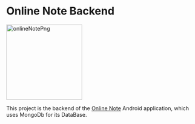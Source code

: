 # Online Note Backend
<img width="200" height="200" alt="onlineNotePng" src="https://github.com/user-attachments/assets/5ac74aad-c585-4fb0-813f-0e4c6853bb9a" />

This project is the backend of the [Online Note](https://github.com/AdelShbz/OnlineNote_Android) Android application, which uses MongoDb for its DataBase.
